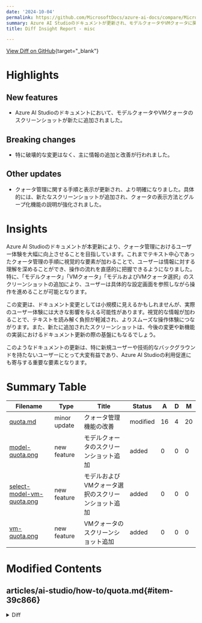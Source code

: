 ```yaml
---
date: '2024-10-04'
permalink: https://github.com/MicrosoftDocs/azure-ai-docs/compare/MicrosoftDocs:94dabc3...MicrosoftDocs:7d913a4
summary: Azure AI Studioのドキュメントが更新され、モデルクォータやVMクォータに関する新しいスクリーンショットが追加されました。特に破壊的な変更はなく、情報の追加と改善が行われました。クォータ管理に関する手順と表示が更新され、より明確になり、視覚的な要素が加わることでユーザーの理解が深まります。また、この変更はユーザー体験の向上に寄与し、新規ユーザーや技術的なバックグラウンドを持たないユーザーにとっても有益です。
title: Diff Insight Report - misc

---
```


[View Diff on GitHub](https://github.com/MicrosoftDocs/azure-ai-docs/compare/MicrosoftDocs:94dabc3...MicrosoftDocs:7d913a4){target="_blank"}

# Highlights

## New features
- Azure AI Studioのドキュメントにおいて、モデルクォータやVMクォータのスクリーンショットが新たに追加されました。

## Breaking changes
- 特に破壊的な変更はなく、主に情報の追加と改善が行われました。

## Other updates
- クォータ管理に関する手順と表示が更新され、より明確になりました。具体的には、新たなスクリーンショットが追加され、クォータの表示方法とグループ化機能の説明が強化されました。

# Insights

Azure AI Studioのドキュメントが本更新により、クォータ管理におけるユーザー体験を大幅に向上させることを目指しています。これまでテキスト中心であったクォータ管理の手順に視覚的な要素が加わることで、ユーザーは情報に対する理解を深めることができ、操作の流れを直感的に把握できるようになりました。特に、「モデルクォータ」「VMクォータ」「モデルおよびVMクォータ選択」のスクリーンショットの追加により、ユーザーは具体的な設定画面を参照しながら操作を進めることが可能となります。

この変更は、ドキュメント変更としては小規模に見えるかもしれませんが、実際のユーザー体験には大きな影響を与える可能性があります。視覚的な情報が加わることで、テキストを読み解く負担が軽減され、よりスムーズな操作体験につながります。また、新たに追加されたスクリーンショットは、今後の変更や新機能の実装におけるドキュメント更新の際の基盤にもなるでしょう。

このようなドキュメントの更新は、特に新規ユーザーや技術的なバックグラウンドを持たないユーザーにとって大変有益であり、Azure AI Studioの利用促進にも寄与する重要な要素となります。

# Summary Table
|  Filename  | Type |    Title    | Status | A  | D  | M  |
|------------|------|-------------|--------|----|----|----|
| [quota.md](#item-39c866) | minor update | クォータ管理機能の改善 | modified | 16 | 4 | 20 | 
| [model-quota.png](#item-d9eb98) | new feature | モデルクォータのスクリーンショット追加 | added | 0 | 0 | 0 | 
| [select-model-vm-quota.png](#item-476b34) | new feature | モデルおよびVMクォータ選択のスクリーンショット追加 | added | 0 | 0 | 0 | 
| [vm-quota.png](#item-34af5c) | new feature | VMクォータのスクリーンショット追加 | added | 0 | 0 | 0 | 


# Modified Contents
## articles/ai-studio/how-to/quota.md{#item-39c866}

<details>
<summary>Diff</summary>
````diff
@@ -93,13 +93,25 @@ Azure Storage has a limit of 250 storage accounts per region, per subscription.
 
 Use quotas to manage compute target allocation between multiple Azure AI Studio hubs in the same subscription. 
 
-By default, all hubs share the same quota as the subscription-level quota for VM families. However, you can set a maximum quota for individual VM families for more granular cost control and governance on hubs in a subscription. Quotas for individual VM families let you share capacity and avoid resource contention issues. 
+By default, all hubs share the same quota as the subscription-level quota for VM families. However, you can set a maximum quota for individual VM families for more granular cost control and governance on hubs in a subscription. Quotas for individual VM families let you share capacity and avoid resource contention issues.
 
-1. In Azure AI Studio, go to the **Home** page and select **Quota**. 
+1. In Azure AI Studio, go to the **Home** page and select either **Model quota** or **VM quota** from the **Management** section.
 
-1. Select the **Azure ML** tab to view the quota for the VM families. The quota is displayed at the subscription level in the selected Azure region. To request more quota, select the VM family and then select **Request quota**. 
+    :::image type="content" source="../media/cost-management/select-model-vm-quota.png" alt-text="Screenshot of the Model and VM quota entries in the management section." lightbox="../media/cost-management/select-model-vm-quota.png":::
 
-    :::image type="content" source="../media/cost-management/quota-manage.png" alt-text="Screenshot of the page to view and request quota for VM families in Azure AI Studio." lightbox="../media/cost-management/quota-manage.png":::
+1. When you select **Model quota**, you can view the quota for the models in the selected Azure region. To request more quota, select the model and then select **Request quota**. 
+
+    - Use the **Show all quota** toggle to display all quota or only the currently allocated quota.
+    - Use the **Group by** dropdown to group the list by **Quota type, Region & Model**, **Quota type, Model & Region**, or **None**. The **None** grouping displays a list of model deployments.
+    - Expand the groupings to view information on specific model deployments. While viewing a model deployment, select the **pencil icon** in the **Quota allocation** column to edit the quota allocation for the model deployment.
+    - Use the **charts** along the side of the page to view more details about quota usage. The charts are interactive; hovering over a section of the chart displays more information, and selecting the chart filters the list of models. Selecting the chart legend filters the data displayed in the chart.
+    - Use the **Azure OpenAI Provisioned** link to view information about provisioned models, including a **Capacity calculator**.
+  
+    :::image type="content" source="../media/cost-management/model-quota.png" alt-text="Screenshot of the Model quota page in Azure AI Studio." lightbox="../media/cost-management/model-quota.png":::
+
+1. When you select **VM quota**, you can view the quota and usage for the virtual machine families in the selected Azure region. To request more quota, select the VM family and then select **Request quota**. 
+
+    :::image type="content" source="../media/cost-management/vm-quota.png" alt-text="Screenshot of the VM quota page in Azure AI Studio." lightbox="../media/cost-management/vm-quota.png":::
 
 ## Next steps 
 
````
</details>

### Summary

```json
{
    "modification_type": "minor update",
    "modification_title": "クォータ管理機能の改善"
}
```

### Explanation
この変更は、Azure AI Studioのドキュメントにおけるクォータ管理に関する手順を更新した内容です。具体的には、VMおよびモデルクォータの表示方法を明確にし、新たにスクリーンショットを追加しています。また、クォータの表示オプションやグルーピング機能の説明も強化されました。これにより、ユーザーがクォータを管理する際の理解が深まり、操作が容易になることを目的としています。全体として、文書において16行が追加され、4行が削除され、変更は20行に冒頭されています。

## articles/ai-studio/media/cost-management/model-quota.png{#item-d9eb98}

### Summary

```json
{
    "modification_type": "new feature",
    "modification_title": "モデルクォータのスクリーンショット追加"
}
```

### Explanation
この変更では、Azure AI Studioに関するドキュメントに新たにモデルクォータのスクリーンショットが追加されました。この画像は、ユーザーがモデルクォータを確認・管理する際に役立つ視覚的なサポートを提供します。具体的なコードの変更は行われていませんが、この画像の追加により情報が強化され、ユーザーの理解を助けることを目的としています。画像は、ユーザーが関連情報を視覚的に参照できるため、実際の操作を行う際の利便性が向上します。

## articles/ai-studio/media/cost-management/select-model-vm-quota.png{#item-476b34}

### Summary

```json
{
    "modification_type": "new feature",
    "modification_title": "モデルおよびVMクォータ選択のスクリーンショット追加"
}
```

### Explanation
この変更では、Azure AI Studioのドキュメントにおいて、新たにモデルおよびVMクォータを選択するためのスクリーンショットが追加されました。この画像は、ユーザーがクォータ設定を理解しやすくするための視覚的なガイドとして機能します。具体的なコードの変更はなく、追加された画像によって情報が充実し、ユーザーがどのようにしてモデルとVMクォータを選択するかを明確に示すことが目的です。これにより、ユーザーは操作手順をより簡単に理解できるようになります。

## articles/ai-studio/media/cost-management/vm-quota.png{#item-34af5c}

### Summary

```json
{
    "modification_type": "new feature",
    "modification_title": "VMクォータのスクリーンショット追加"
}
```

### Explanation
この変更では、Azure AI Studioにおけるコスト管理のドキュメントに新たにVMクォータのスクリーンショットが追加されました。この画像は、仮想マシンのクォータ状況を視覚的に示すもので、ユーザーがクォータを確認し、管理する際に役立つ情報を提供します。具体的には、コードの変更はありませんが、追加されたスクリーンショットにより、ユーザーは仮想マシンのクォータを把握しやすくなり、操作上の理解を深めることができます。これにより、ドキュメント全体の情報が強化され、ユーザーにとっての利便性が向上します。


